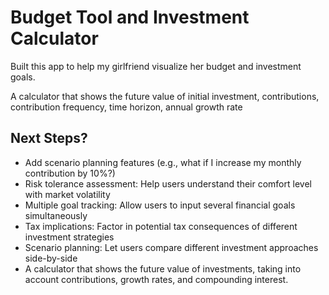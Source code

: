 # Budget Tool and Investment Calculator

Built this app to help my girlfriend visualize her budget and investment goals.

A calculator that shows the future value of initial investment, contributions, contribution frequency, time horizon, annual growth rate

## Next Steps?

- Add scenario planning features (e.g., what if I increase my monthly contribution by 10%?)
- Risk tolerance assessment: Help users understand their comfort level with market volatility
- Multiple goal tracking: Allow users to input several financial goals simultaneously
- Tax implications: Factor in potential tax consequences of different investment strategies
- Scenario planning: Let users compare different investment approaches side-by-side
- A calculator that shows the future value of investments, taking into account contributions, growth rates, and compounding interest.

